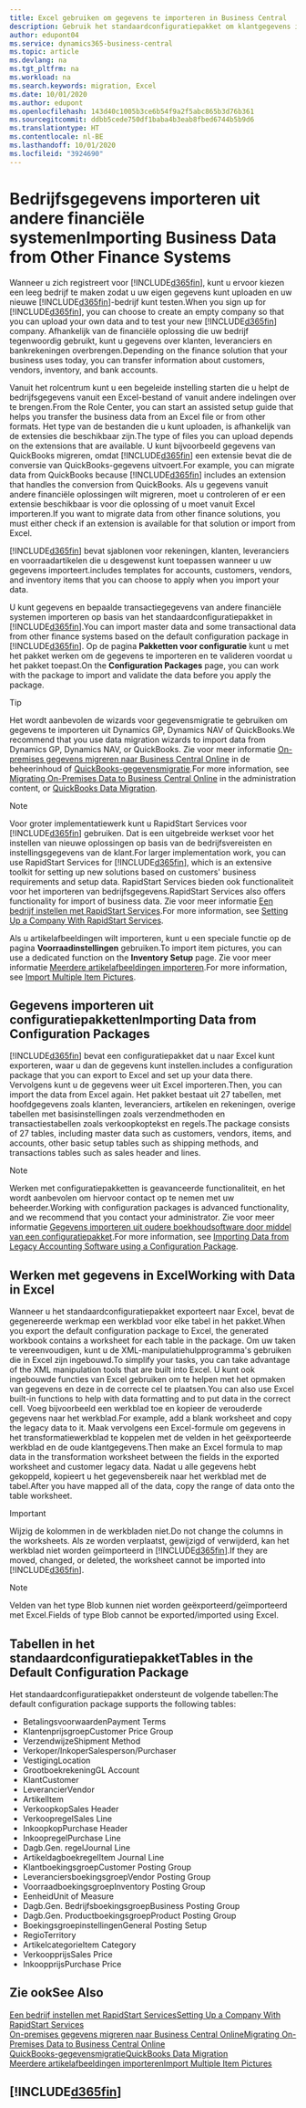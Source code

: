 ```yaml
---
title: Excel gebruiken om gegevens te importeren in Business Central
description: Gebruik het standaardconfiguratiepakket om klantgegevens in Excel toe te voegen en de gegevens weer te importeren in Business Central.
author: edupont04
ms.service: dynamics365-business-central
ms.topic: article
ms.devlang: na
ms.tgt_pltfrm: na
ms.workload: na
ms.search.keywords: migration, Excel
ms.date: 10/01/2020
ms.author: edupont
ms.openlocfilehash: 143d40c1005b3ce6b54f9a2f5abc865b3d76b361
ms.sourcegitcommit: ddbb5cede750df1baba4b3eab8fbed6744b5b9d6
ms.translationtype: HT
ms.contentlocale: nl-BE
ms.lasthandoff: 10/01/2020
ms.locfileid: "3924690"
---
```

# <a name="importing-business-data-from-other-finance-systems"></a><span data-ttu-id="b121f-103">Bedrijfsgegevens importeren uit andere financiële systemen</span><span class="sxs-lookup"><span data-stu-id="b121f-103">Importing Business Data from Other Finance Systems</span></span>

<span data-ttu-id="b121f-104">Wanneer u zich registreert voor [!INCLUDE[d365fin](includes/d365fin_md.md)], kunt u ervoor kiezen een leeg bedrijf te maken zodat u uw eigen gegevens kunt uploaden en uw nieuwe [!INCLUDE[d365fin](includes/d365fin_md.md)]-bedrijf kunt testen.</span><span class="sxs-lookup"><span data-stu-id="b121f-104">When you sign up for [!INCLUDE[d365fin](includes/d365fin_md.md)], you can choose to create an empty company so that you can upload your own data and to test your new [!INCLUDE[d365fin](includes/d365fin_md.md)] company.</span></span> <span data-ttu-id="b121f-105">Afhankelijk van de financiële oplossing die uw bedrijf tegenwoordig gebruikt, kunt u gegevens over klanten, leveranciers en bankrekeningen overbrengen.</span><span class="sxs-lookup"><span data-stu-id="b121f-105">Depending on the finance solution that your business uses today, you can transfer information about customers, vendors, inventory, and bank accounts.</span></span>  

<span data-ttu-id="b121f-106">Vanuit het rolcentrum kunt u een begeleide instelling starten die u helpt de bedrijfsgegevens vanuit een Excel-bestand of vanuit andere indelingen over te brengen.</span><span class="sxs-lookup"><span data-stu-id="b121f-106">From the Role Center, you can start an assisted setup guide that helps you transfer the business data from an Excel file or from other formats.</span></span> <span data-ttu-id="b121f-107">Het type van de bestanden die u kunt uploaden, is afhankelijk van de extensies die beschikbaar zijn.</span><span class="sxs-lookup"><span data-stu-id="b121f-107">The type of files you can upload depends on the extensions that are available.</span></span> <span data-ttu-id="b121f-108">U kunt bijvoorbeeld gegevens van QuickBooks migreren, omdat [!INCLUDE[d365fin](includes/d365fin_md.md)] een extensie bevat die de conversie van QuickBooks-gegevens uitvoert.</span><span class="sxs-lookup"><span data-stu-id="b121f-108">For example, you can migrate data from QuickBooks because [!INCLUDE[d365fin](includes/d365fin_md.md)] includes an extension that handles the conversion from QuickBooks.</span></span> <span data-ttu-id="b121f-109">Als u gegevens vanuit andere financiële oplossingen wilt migreren, moet u controleren of er een extensie beschikbaar is voor die oplossing of u moet vanuit Excel importeren.</span><span class="sxs-lookup"><span data-stu-id="b121f-109">If you want to migrate data from other finance solutions, you must either check if an extension is available for that solution or import from Excel.</span></span>  

[!INCLUDE[d365fin](includes/d365fin_md.md)] <span data-ttu-id="b121f-110">bevat sjablonen voor rekeningen, klanten, leveranciers en voorraadartikelen die u desgewenst kunt toepassen wanneer u uw gegevens importeert.</span><span class="sxs-lookup"><span data-stu-id="b121f-110">includes templates for accounts, customers, vendors, and inventory items that you can choose to apply when you import your data.</span></span>

<span data-ttu-id="b121f-111">U kunt gegevens en bepaalde transactiegegevens van andere financiële systemen importeren op basis van het standaardconfiguratiepakket in [!INCLUDE[d365fin](includes/d365fin_md.md)].</span><span class="sxs-lookup"><span data-stu-id="b121f-111">You can import master data and some transactional data from other finance systems based on the default configuration package in [!INCLUDE[d365fin](includes/d365fin_md.md)].</span></span> <span data-ttu-id="b121f-112">Op de pagina **Pakketten voor configuratie** kunt u met het pakket werken om de gegevens te importeren en te valideren voordat u het pakket toepast.</span><span class="sxs-lookup"><span data-stu-id="b121f-112">On the **Configuration Packages** page, you can work with the package to import and validate the data before you apply the package.</span></span>  

> [!TIP]  
> <span data-ttu-id="b121f-113">Het wordt aanbevolen de wizards voor gegevensmigratie te gebruiken om gegevens te importeren uit Dynamics GP, Dynamics NAV of QuickBooks.</span><span class="sxs-lookup"><span data-stu-id="b121f-113">We recommend that you use data migration wizards to import data from Dynamics GP, Dynamics NAV, or QuickBooks.</span></span> <span data-ttu-id="b121f-114">Zie voor meer informatie [On-premises gegevens migreren naar Business Central Online](/dynamics365/business-central/dev-itpro/administration/migrate-data) in de beheerinhoud of [QuickBooks-gegevensmigratie](ui-extensions-quickbooks-data-migration.md).</span><span class="sxs-lookup"><span data-stu-id="b121f-114">For more information, see [Migrating On-Premises Data to Business Central Online](/dynamics365/business-central/dev-itpro/administration/migrate-data) in the administration content, or [QuickBooks Data Migration](ui-extensions-quickbooks-data-migration.md).</span></span>

> [!NOTE]  
> <span data-ttu-id="b121f-115">Voor groter implementatiewerk kunt u RapidStart Services voor [!INCLUDE[d365fin](includes/d365fin_md.md)] gebruiken. Dat is een uitgebreide werkset voor het instellen van nieuwe oplossingen op basis van de bedrijfsvereisten en instellingsgegevens van de klant.</span><span class="sxs-lookup"><span data-stu-id="b121f-115">For larger implementation work, you can use RapidStart Services for [!INCLUDE[d365fin](includes/d365fin_md.md)], which is an extensive toolkit for setting up new solutions based on customers' business requirements and setup data.</span></span> <span data-ttu-id="b121f-116">RapidStart Services bieden ook functionaliteit voor het importeren van bedrijfsgegevens.</span><span class="sxs-lookup"><span data-stu-id="b121f-116">RapidStart Services also offers functionality for import of business data.</span></span> <span data-ttu-id="b121f-117">Zie voor meer informatie [Een bedrijf instellen met RapidStart Services](admin-set-up-a-company-with-rapidstart.md).</span><span class="sxs-lookup"><span data-stu-id="b121f-117">For more information, see [Setting Up a Company With RapidStart Services](admin-set-up-a-company-with-rapidstart.md).</span></span>

<span data-ttu-id="b121f-118">Als u artikelafbeeldingen wilt importeren, kunt u een speciale functie op de pagina **Voorraadinstellingen** gebruiken.</span><span class="sxs-lookup"><span data-stu-id="b121f-118">To import item pictures, you can use a dedicated function on the **Inventory Setup** page.</span></span> <span data-ttu-id="b121f-119">Zie voor meer informatie [Meerdere artikelafbeeldingen importeren](inventory-how-import-item-pictures.md).</span><span class="sxs-lookup"><span data-stu-id="b121f-119">For more information, see [Import Multiple Item Pictures](inventory-how-import-item-pictures.md).</span></span>

## <a name="importing-data-from-configuration-packages"></a><span data-ttu-id="b121f-120">Gegevens importeren uit configuratiepakketten</span><span class="sxs-lookup"><span data-stu-id="b121f-120">Importing Data from Configuration Packages</span></span>
[!INCLUDE[d365fin](includes/d365fin_md.md)] <span data-ttu-id="b121f-121">bevat een configuratiepakket dat u naar Excel kunt exporteren, waar u dan de gegevens kunt instellen.</span><span class="sxs-lookup"><span data-stu-id="b121f-121">includes a configuration package that you can export to Excel and set up your data there.</span></span> <span data-ttu-id="b121f-122">Vervolgens kunt u de gegevens weer uit Excel importeren.</span><span class="sxs-lookup"><span data-stu-id="b121f-122">Then, you can import the data from Excel again.</span></span> <span data-ttu-id="b121f-123">Het pakket bestaat uit 27 tabellen, met hoofdgegevens zoals klanten, leveranciers, artikelen en rekeningen, overige tabellen met basisinstellingen zoals verzendmethoden en transactiestabellen zoals verkoopkoptekst en regels.</span><span class="sxs-lookup"><span data-stu-id="b121f-123">The package consists of 27 tables, including master data such as customers, vendors, items, and accounts, other basic setup tables such as shipping methods, and transactions tables such as sales header and lines.</span></span>  

> [!NOTE]  
>   <span data-ttu-id="b121f-124">Werken met configuratiepakketten is geavanceerde functionaliteit, en het wordt aanbevolen om hiervoor contact op te nemen met uw beheerder.</span><span class="sxs-lookup"><span data-stu-id="b121f-124">Working with configuration packages is advanced functionality, and we recommend that you contact your administrator.</span></span> <span data-ttu-id="b121f-125">Zie voor meer informatie [Gegevens importeren uit oudere boekhoudsoftware door middel van een configuratiepakket](across-import-data-configuration-packages.md).</span><span class="sxs-lookup"><span data-stu-id="b121f-125">For more information, see [Importing Data from Legacy Accounting Software using a Configuration Package](across-import-data-configuration-packages.md).</span></span>

## <a name="working-with-data-in-excel"></a><span data-ttu-id="b121f-126">Werken met gegevens in Excel</span><span class="sxs-lookup"><span data-stu-id="b121f-126">Working with Data in Excel</span></span>
<span data-ttu-id="b121f-127">Wanneer u het standaardconfiguratiepakket exporteert naar Excel, bevat de gegenereerde werkmap een werkblad voor elke tabel in het pakket.</span><span class="sxs-lookup"><span data-stu-id="b121f-127">When you export the default configuration package to Excel, the generated workbook contains a worksheet for each table in the package.</span></span> <span data-ttu-id="b121f-128">Om uw taken te vereenvoudigen, kunt u de XML-manipulatiehulpprogramma's gebruiken die in Excel zijn ingebouwd.</span><span class="sxs-lookup"><span data-stu-id="b121f-128">To simplify your tasks, you can take advantage of the XML manipulation tools that are built into Excel.</span></span> <span data-ttu-id="b121f-129">U kunt ook ingebouwde functies van Excel gebruiken om te helpen met het opmaken van gegevens en deze in de correcte cel te plaatsen.</span><span class="sxs-lookup"><span data-stu-id="b121f-129">You can also use Excel built-in functions to help with data formatting and to put data in the correct cell.</span></span> <span data-ttu-id="b121f-130">Voeg bijvoorbeeld een werkblad toe en kopieer de verouderde gegevens naar het werkblad.</span><span class="sxs-lookup"><span data-stu-id="b121f-130">For example, add a blank worksheet and copy the legacy data to it.</span></span> <span data-ttu-id="b121f-131">Maak vervolgens een Excel-formule om gegevens in het transformatiewerkblad te koppelen met de velden in het geëxporteerde werkblad en de oude klantgegevens.</span><span class="sxs-lookup"><span data-stu-id="b121f-131">Then make an Excel formula to map data in the transformation worksheet between the fields in the exported worksheet and customer legacy data.</span></span> <span data-ttu-id="b121f-132">Nadat u alle gegevens hebt gekoppeld, kopieert u het gegevensbereik naar het werkblad met de tabel.</span><span class="sxs-lookup"><span data-stu-id="b121f-132">After you have mapped all of the data, copy the range of data onto the table worksheet.</span></span>  

> [!IMPORTANT]  
>  <span data-ttu-id="b121f-133">Wijzig de kolommen in de werkbladen niet.</span><span class="sxs-lookup"><span data-stu-id="b121f-133">Do not change the columns in the worksheets.</span></span> <span data-ttu-id="b121f-134">Als ze worden verplaatst, gewijzigd of verwijderd, kan het werkblad niet worden geïmporteerd in [!INCLUDE[d365fin](includes/d365fin_md.md)].</span><span class="sxs-lookup"><span data-stu-id="b121f-134">If they are moved, changed, or deleted, the worksheet cannot be imported into [!INCLUDE[d365fin](includes/d365fin_md.md)].</span></span>

> [!NOTE]
> <span data-ttu-id="b121f-135">Velden van het type Blob kunnen niet worden geëxporteerd/geïmporteerd met Excel.</span><span class="sxs-lookup"><span data-stu-id="b121f-135">Fields of type Blob cannot be exported/imported using Excel.</span></span>

## <a name="tables-in-the-default-configuration-package"></a><span data-ttu-id="b121f-136">Tabellen in het standaardconfiguratiepakket</span><span class="sxs-lookup"><span data-stu-id="b121f-136">Tables in the Default Configuration Package</span></span>
<span data-ttu-id="b121f-137">Het standaardconfiguratiepakket ondersteunt de volgende tabellen:</span><span class="sxs-lookup"><span data-stu-id="b121f-137">The default configuration package supports the following tables:</span></span>

-   <span data-ttu-id="b121f-138">Betalingsvoorwaarden</span><span class="sxs-lookup"><span data-stu-id="b121f-138">Payment Terms</span></span>
-   <span data-ttu-id="b121f-139">Klantenprijsgroep</span><span class="sxs-lookup"><span data-stu-id="b121f-139">Customer Price Group</span></span>
-   <span data-ttu-id="b121f-140">Verzendwijze</span><span class="sxs-lookup"><span data-stu-id="b121f-140">Shipment Method</span></span>
-   <span data-ttu-id="b121f-141">Verkoper/Inkoper</span><span class="sxs-lookup"><span data-stu-id="b121f-141">Salesperson/Purchaser</span></span>
-   <span data-ttu-id="b121f-142">Vestiging</span><span class="sxs-lookup"><span data-stu-id="b121f-142">Location</span></span>
-   <span data-ttu-id="b121f-143">Grootboekrekening</span><span class="sxs-lookup"><span data-stu-id="b121f-143">GL Account</span></span>
-   <span data-ttu-id="b121f-144">Klant</span><span class="sxs-lookup"><span data-stu-id="b121f-144">Customer</span></span>
-   <span data-ttu-id="b121f-145">Leverancier</span><span class="sxs-lookup"><span data-stu-id="b121f-145">Vendor</span></span>
-   <span data-ttu-id="b121f-146">Artikel</span><span class="sxs-lookup"><span data-stu-id="b121f-146">Item</span></span>
-   <span data-ttu-id="b121f-147">Verkoopkop</span><span class="sxs-lookup"><span data-stu-id="b121f-147">Sales Header</span></span>
-   <span data-ttu-id="b121f-148">Verkoopregel</span><span class="sxs-lookup"><span data-stu-id="b121f-148">Sales Line</span></span>
-   <span data-ttu-id="b121f-149">Inkoopkop</span><span class="sxs-lookup"><span data-stu-id="b121f-149">Purchase Header</span></span>
-   <span data-ttu-id="b121f-150">Inkoopregel</span><span class="sxs-lookup"><span data-stu-id="b121f-150">Purchase Line</span></span>
-   <span data-ttu-id="b121f-151">Dagb.</span><span class="sxs-lookup"><span data-stu-id="b121f-151">Gen.</span></span> <span data-ttu-id="b121f-152">regel</span><span class="sxs-lookup"><span data-stu-id="b121f-152">Journal Line</span></span>
-   <span data-ttu-id="b121f-153">Artikeldagboekregel</span><span class="sxs-lookup"><span data-stu-id="b121f-153">Item Journal Line</span></span>
-   <span data-ttu-id="b121f-154">Klantboekingsgroep</span><span class="sxs-lookup"><span data-stu-id="b121f-154">Customer Posting Group</span></span>
-   <span data-ttu-id="b121f-155">Leveranciersboekingsgroep</span><span class="sxs-lookup"><span data-stu-id="b121f-155">Vendor Posting Group</span></span>
-   <span data-ttu-id="b121f-156">Voorraadboekingsgroep</span><span class="sxs-lookup"><span data-stu-id="b121f-156">Inventory Posting Group</span></span>
-   <span data-ttu-id="b121f-157">Eenheid</span><span class="sxs-lookup"><span data-stu-id="b121f-157">Unit of Measure</span></span>
-   <span data-ttu-id="b121f-158">Dagb.</span><span class="sxs-lookup"><span data-stu-id="b121f-158">Gen.</span></span> <span data-ttu-id="b121f-159">Bedrijfsboekingsgroep</span><span class="sxs-lookup"><span data-stu-id="b121f-159">Business Posting Group</span></span>
-   <span data-ttu-id="b121f-160">Dagb.</span><span class="sxs-lookup"><span data-stu-id="b121f-160">Gen.</span></span> <span data-ttu-id="b121f-161">Productboekingsgroep</span><span class="sxs-lookup"><span data-stu-id="b121f-161">Product Posting Group</span></span>
-   <span data-ttu-id="b121f-162">Boekingsgroepinstellingen</span><span class="sxs-lookup"><span data-stu-id="b121f-162">General Posting Setup</span></span>
-   <span data-ttu-id="b121f-163">Regio</span><span class="sxs-lookup"><span data-stu-id="b121f-163">Territory</span></span>
-   <span data-ttu-id="b121f-164">Artikelcategorie</span><span class="sxs-lookup"><span data-stu-id="b121f-164">Item Category</span></span>
-   <span data-ttu-id="b121f-165">Verkoopprijs</span><span class="sxs-lookup"><span data-stu-id="b121f-165">Sales Price</span></span>
-   <span data-ttu-id="b121f-166">Inkoopprijs</span><span class="sxs-lookup"><span data-stu-id="b121f-166">Purchase Price</span></span>

## <a name="see-also"></a><span data-ttu-id="b121f-167">Zie ook</span><span class="sxs-lookup"><span data-stu-id="b121f-167">See Also</span></span>
[<span data-ttu-id="b121f-168">Een bedrijf instellen met RapidStart Services</span><span class="sxs-lookup"><span data-stu-id="b121f-168">Setting Up a Company With RapidStart Services</span></span>](admin-set-up-a-company-with-rapidstart.md)  
[<span data-ttu-id="b121f-169">On-premises gegevens migreren naar Business Central Online</span><span class="sxs-lookup"><span data-stu-id="b121f-169">Migrating On-Premises Data to Business Central Online</span></span>](/dynamics365/business-central/dev-itpro/administration/migrate-data)  
[<span data-ttu-id="b121f-170">QuickBooks-gegevensmigratie</span><span class="sxs-lookup"><span data-stu-id="b121f-170">QuickBooks Data Migration</span></span>](ui-extensions-quickbooks-data-migration.md)  
[<span data-ttu-id="b121f-171">Meerdere artikelafbeeldingen importeren</span><span class="sxs-lookup"><span data-stu-id="b121f-171">Import Multiple Item Pictures</span></span>](inventory-how-import-item-pictures.md)

## [!INCLUDE[d365fin](includes/free_trial_md.md)]  
